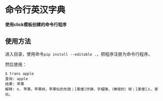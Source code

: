 # 命令行英汉字典

**使用click模板创建的命令行程序**

## 使用方法

进入目录，使用命令`pip install --editable .`，把程序注册为命令行程序。

然后使用：

```shell
$ trans apple
查询: apple
结果: 苹果
解释: n. 苹果，苹果树，苹果似的东西；[美俚]炸弹，手榴弹，（棒球的）球；[美俚]人，家伙。
```

